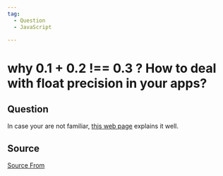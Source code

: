 ```yaml
---
tag:
  - Question
  - JavaScript

---
```

  
# why 0.1 + 0.2 !== 0.3 ? How to deal with float precision in your apps?

## Question
In case your are not familiar, [this web page](https://stackoverflow.com/questions/11695618/dealing-with-float-precision-in-javascript) explains it well.




##  Source
[Source From](https://bigfrontend.dev/question/js-float-precision)

  